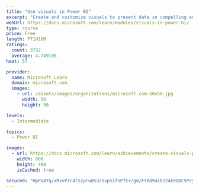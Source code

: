 ```yaml
---
title: "Use visuals in Power BI"
excerpt: "Create and customize visuals to present data in compelling and insightful ways."
webUrl: https://docs.microsoft.com/learn/modules/visuals-in-power-bi/
type: course
price: Free
length: PT1H16M
ratings:
  count: 3732
  average: 4.749196
heat: 57

provider:
  name: Microsoft Learn
  domain: microsoft.com
  images:
    - url: /assets/images/organizations/microsoft.com-50x50.jpg
      width: 50
      height: 50

levels:
  - Intermediate

topics:
  - Power BI

images:
  - url: https://docs.microsoft.com/learn/achievements/create-visuals-power-bi-desktop-social.png
    width: 800
    height: 400
    isCached: true

secured: "HpPa4Yq/xMxvPrc4lSzprw0S3z5xpSif5PfE+/gm/FYBd94ib224k9QDC5PryeliyPwuT4Am0NjjC27QTC5OIaStd72rx3DQeAAt3UxQMah3G8j872D0z6eoUmmiUn53Kcc22RQNBeIs8QkF7i23zaKno7uFGYd8tNkyInrlAItXyjF2fxGGKuIzzXinKKRHmTEc5rCeEtd21Ug01kjKJNpS8n4NTkPIdnk5lNs3JYDZK2ksGsH7aHZ09gaDBs9vcgZV6qb/c5QVZrSCNg5+7cg0jPfGKOdGNOktE/SagOA0+/xEjzefS2G5OeScLXVJJXukaSiDDGh8AKaEPW5j10v77zuRuRYu9op0wUDPItt+vxhPoCcVVrscdjkKsjyfF1w3y1EN7mHdeXKIwM37AUSvmMpKXQmVNni15uhhfT0=;oJ2cAFvkFYSCAMtdqRCOEQ=="
---
```


